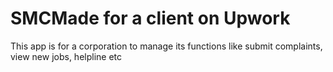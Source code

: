 # SMCMade for a client on Upwork
This app is for a corporation to manage its functions like submit complaints, view new jobs, helpline etc
